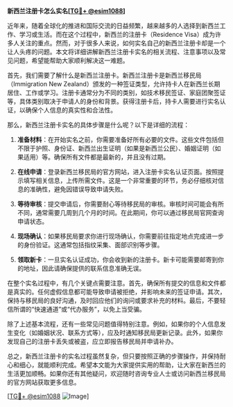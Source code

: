 **新西兰注册卡怎么实名[[TG💪+ @esim1088](https://t.me/s/esim1088)]**

近年来，随着全球化的推进和国际交流的日益频繁，越来越多的人选择到新西兰工作、学习或生活。而在这个过程中，新西兰的注册卡（Residence Visa）成为许多人关注的重点。然而，对于很多人来说，如何实名自己的新西兰注册卡却是一个让人头疼的问题。本文将详细讲解新西兰注册卡实名的相关流程、注意事项以及常见问题，希望能帮助大家顺利解决这一难题。

首先，我们需要了解什么是新西兰注册卡。新西兰注册卡是新西兰移民局（Immigration New Zealand）颁发的一种签证类型，允许持卡人在新西兰长期居住、工作或学习。注册卡通常分为不同的类别，如技术移民签证、家庭团聚签证等，具体类别取决于申请人的身份和背景。获得注册卡后，持卡人需要进行实名认证，以确保个人信息的真实性和合法性。

那么，新西兰注册卡实名的具体步骤是什么呢？以下是详细的流程：

1. **准备材料**：在开始实名之前，你需要准备好所有必要的文件。这些文件包括但不限于护照、身份证、新西兰出生证明（如果是新西兰公民）、婚姻证明（如果适用）等。确保所有文件都是最新的，并且没有过期。

2. **在线申请**：登录新西兰移民局的官方网站，进入注册卡实名认证页面。按照提示填写相关信息，上传所需文件。这是一个非常重要的环节，务必仔细核对信息的准确性，避免因错误导致申请失败。

3. **等待审核**：提交申请后，你需要耐心等待移民局的审核。审核时间可能会有所不同，通常需要几周到几个月的时间。在此期间，你可以通过移民局官网查询申请状态。

4. **现场确认**：如果移民局要求你进行现场确认，你需要前往指定地点完成进一步的身份验证。这通常包括指纹采集、面部识别等步骤。

5. **领取新卡**：一旦实名认证成功，你会收到新的注册卡。新卡可能需要邮寄到你的地址，因此请确保提供的联系信息准确无误。

在整个实名过程中，有几个关键点需要注意。首先，确保所有提交的信息和文件都是真实的。任何虚假信息都可能导致申请被拒绝，并影响未来的签证申请。其次，保持与移民局的良好沟通，及时回应他们的询问或要求补充的材料。最后，不要轻信所谓的“快速通道”或“代办服务”，以免上当受骗。

除了上述基本流程，还有一些常见问题值得特别注意。例如，如果你的个人信息发生变化（如婚姻状况、联系方式等），应及时通知移民局更新记录。此外，如果你发现自己的注册卡丢失或被盗，应立即报告移民局并申请补办。

总之，新西兰注册卡的实名过程虽然复杂，但只要按照正确的步骤操作，并保持耐心和细心，就能顺利完成。希望本文能为大家提供实用的帮助，让大家在新西兰的生活更加顺畅。如果你还有其他疑问，欢迎随时咨询专业人士或访问新西兰移民局的官方网站获取更多信息。

[[TG💪+ @esim1088](https://t.me/s/esim1088) ![Image](https://i.postimg.cc/4NQfJmqS/Snipaste-2025-05-13-00-14-12.png)]